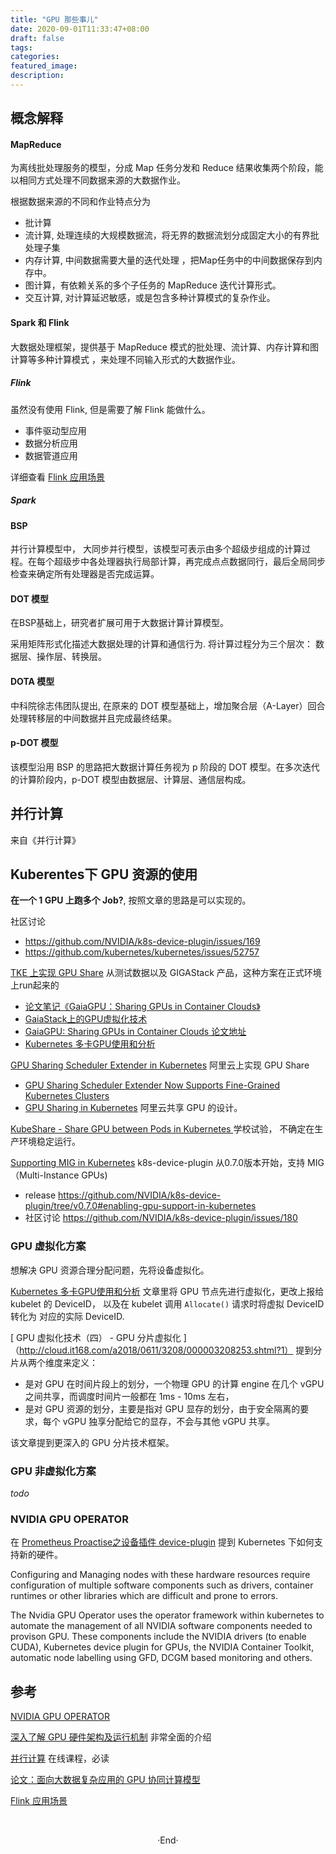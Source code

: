 ```yaml
---
title: "GPU 那些事儿"
date: 2020-09-01T11:33:47+08:00
draft: false
tags: 
categories: 
featured_image: 
description: 
---
```

## 概念解释
#### MapReduce 
为离线批处理服务的模型，分成 Map 任务分发和 Reduce 结果收集两个阶段，能以相同方式处理不同数据来源的大数据作业。

根据数据来源的不同和作业特点分为

- 批计算
- 流计算, 处理连续的大规模数据流，将无界的数据流划分成固定大小的有界批处理子集
- 内存计算, 中间数据需要大量的迭代处理 ，把Map任务中的中间数据保存到内存中。
- 图计算，有依赖关系的多个子任务的 MapReduce 迭代计算形式。
- 交互计算, 对计算延迟敏感，或是包含多种计算模式的复杂作业。

#### Spark 和 Flink
大数据处理框架，提供基于 MapReduce 模式的批处理、流计算、内存计算和图计算等多种计算模式 ，来处理不同输入形式的大数据作业。

##### Flink 
虽然没有使用 Flink, 但是需要了解 Flink 能做什么。

- 事件驱动型应用
- 数据分析应用
- 数据管道应用

详细查看 [Flink 应用场景][flink-usecase]

##### Spark

#### BSP
并行计算模型中， 大同步并行模型，该模型可表示由多个超级步组成的计算过程。在每个超级步中各处理器执行局部计算，再完成点点数据同行，最后全局同步检查来确定所有处理器是否完成运算。


#### DOT 模型
在BSP基础上，研究者扩展可用于大数据计算计算模型。

采用矩阵形式化描述大数据处理的计算和通信行为. 将计算过程分为三个层次： 数据层、操作层、转换层。

#### DOTA 模型 
中科院徐志伟团队提出, 在原来的 DOT 模型基础上，增加聚合层（A-Layer）回合处理转移层的中间数据并且完成最终结果。

#### p-DOT 模型
该模型沿用 BSP 的思路把大数据计算任务视为 p 阶段的 DOT 模型。在多次迭代的计算阶段内，p-DOT 模型由数据层、计算层、通信层构成。

## 并行计算
来自《并行计算》  

## Kuberentes下 GPU 资源的使用
**在一个 1 GPU 上跑多个 Job?**, 按照文章的思路是可以实现的。

社区讨论

- https://github.com/NVIDIA/k8s-device-plugin/issues/169
- https://github.com/kubernetes/kubernetes/issues/52757


[TKE 上实现 GPU Share](https://github.com/tkestack/gpu-manager) 从测试数据以及 GIGAStack 产品，这种方案在正式环境上run起来的

- [论文笔记《GaiaGPU：Sharing GPUs in Container Clouds》](https://pokerfacesad.github.io/2020/02/07/%E8%AE%BA%E6%96%87%E7%AC%94%E8%AE%B0%E3%80%8AGaiaGPU%20Sharing%20GPUs%20in%20Container%20Clouds%E3%80%8B/)
- [GaiaStack上的GPU虚拟化技术](https://cloud.tencent.com/developer/article/1389547)
- [GaiaGPU: Sharing GPUs in Container Clouds 论文地址](https://ieeexplore.ieee.org/abstract/document/8672318)
- [Kubernetes 多卡GPU使用和分析](https://cloud.tencent.com/developer/article/1496699)

[GPU Sharing Scheduler Extender in Kubernetes](https://github.com/AliyunContainerService/gpushare-scheduler-extender) 阿里云上实现 GPU Share

- [GPU Sharing Scheduler Extender Now Supports Fine-Grained Kubernetes Clusters ](https://www.alibabacloud.com/blog/gpu-sharing-scheduler-extender-now-supports-fine-grained-kubernetes-clusters_594926) 
- [GPU Sharing in Kubernetes](https://github.com/AliyunContainerService/gpushare-scheduler-extender/blob/master/docs/designs/designs.md) 阿里云共享 GPU 的设计。

[KubeShare - Share GPU between Pods in Kubernetes ](https://github.com/NTHU-LSALAB/KubeShare) 学校试验， 不确定在生产环境稳定运行。


[Supporting MIG in Kubernetes](https://docs.google.com/document/d/1mdgMQ8g7WmaI_XVVRrCvHPFPOMCm5LQD5JefgAh6N8g/edit)  k8s-device-plugin 从0.7.0版本开始，支持 MIG（Multi-Instance GPUs)

- release https://github.com/NVIDIA/k8s-device-plugin/tree/v0.7.0#enabling-gpu-support-in-kubernetes 
- 社区讨论 https://github.com/NVIDIA/k8s-device-plugin/issues/180

### GPU 虚拟化方案
想解决 GPU 资源合理分配问题，先将设备虚拟化。

[Kubernetes 多卡GPU使用和分析](https://cloud.tencent.com/developer/article/1496699) 文章里将 GPU 节点先进行虚拟化，更改上报给 kubelet 的 DeviceID， 以及在 kubelet 调用 `Allocate()` 请求时将虚拟 DeviceID 转化为 对应的实际 DeviceID.

[ GPU 虚拟化技术（四） - GPU 分片虚拟化 ]（http://cloud.it168.com/a2018/0611/3208/000003208253.shtml?1） 提到分片从两个维度来定义：

- 是对 GPU 在时间片段上的划分，一个物理 GPU 的计算 engine 在几个 vGPU 之间共享，而调度时间片一般都在 1ms - 10ms 左右，
- 是对 GPU 资源的划分，主要是指对 GPU 显存的划分，由于安全隔离的要求，每个 vGPU 独享分配给它的显存，不会与其他 vGPU 共享。

该文章提到更深入的 GPU 分片技术框架。

### GPU 非虚拟化方案
*todo* 

### NVIDIA GPU OPERATOR
在 [Prometheus Proactise之设备插件 device-plugin](http://hyvi.github.io/docs/architecture/2020-11-06-prometheus-practise/#%E8%AE%BE%E5%A4%87%E6%8F%92%E4%BB%B6--device-plugin) 提到 Kubernetes 下如何支持新的硬件。

Configuring and Managing nodes with these hardware resources require configuration of multiple software components such as drivers, container runtimes or other libraries which are difficult and prone to errors. 

The Nvidia GPU Operator  uses the operator framework within kubernetes to automate the management of all NVIDIA software components needed to provison GPU. These components include the NVIDIA drivers (to enable CUDA), Kubernetes device plugin for GPUs, the NVIDIA Container Toolkit, automatic node labelling using GFD, DCGM based monitoring and others. 

## 参考 

[NVIDIA GPU OPERATOR](https://docs.nvidia.com/datacenter/cloud-native/gpu-operator/overview.html#getting-started) 

[深入了解 GPU 硬件架构及运行机制][gpu-arch] 非常全面的介绍

[并行计算](https://pop0726.github.io/bxjs/text/catalog/content1.htm)  在线课程，必读

[论文：面向大数据复杂应用的 GPU 协同计算模型]()

[Flink 应用场景][flink-usecase]

[gpu-arch]: https://www.cnblogs.com/timlly/p/11471507.html#324-nvidia-kepler%E6%9E%B6%E6%9E%84

[flink-usecase]: https://flink.apache.org/zh/usecases.html
<br>

<center>  ·End·  </center>
